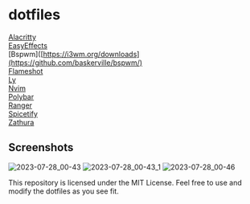 # dotfiles
[Alacritty](https://alacritty.org/)<br>
[EasyEffects](https://github.com/wwmm/easyeffects#Installation)<br>
[Bspwm]([https://i3wm.org/downloads](https://github.com/baskerville/bspwm/)<br>
[Flameshot](https://flameshot.org/#download)<br>
[Ly](https://github.com/fairyglade/ly)<br>
[Nvim](https://github.com/fairyglade/ly)<br>
[Polybar](https://polybar.github.io/)<br>
[Ranger](https://ranger.github.io/)<br>
[Spicetify](https://spicetify.app/docs/advanced-usage/installation/)<br>
[Zathura](https://github.com/pwmt/zathura)

## Screenshots
![2023-07-28_00-43](https://github.com/AlexONEX/dotfiles/assets/22077128/287b8b1e-f891-4157-8f82-775396dd7d61)
![2023-07-28_00-43_1](https://github.com/AlexONEX/dotfiles/assets/22077128/f815bcf1-82eb-472d-8de9-e6d79595ee1a)
![2023-07-28_00-46](https://github.com/AlexONEX/dotfiles/assets/22077128/89ad4387-4bb8-4309-8cb8-19529a61ed26)


This repository is licensed under the MIT License. Feel free to use and modify the dotfiles as you see fit.
